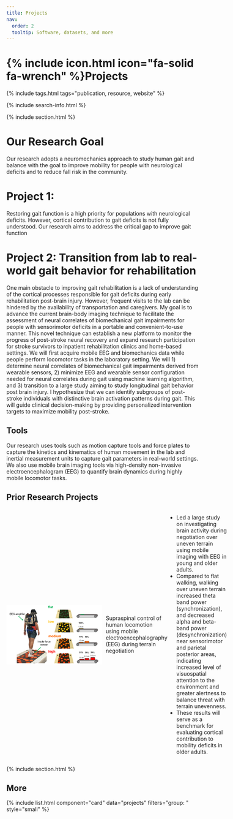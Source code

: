 ```yaml
---
title: Projects
nav:
  order: 2
  tooltip: Software, datasets, and more
---
```


# {% include icon.html icon="fa-solid fa-wrench" %}Projects

{% include tags.html tags="publication, resource, website" %}

{% include search-info.html %}

{% include section.html %}

# Our Research Goal
Our research adopts a neuromechanics approach to study human gait and balance with the goal to improve mobility for people with neurological deficits and to reduce fall risk in the community. 

# Project 1: 
Restoring gait function is a high priority for populations with neurological deficits. However, cortical contribution to gait deficits is not fully understood. Our research aims to address the critical gap to improve gait function

# Project 2: Transition from lab to real-world gait behavior for rehabilitation
One main obstacle to improving gait rehabilitation is a lack of understanding of the cortical processes responsible for gait deficits during early rehabilitation post-brain injury. However, frequent visits to the lab can be hindered by the availability of transportation and caregivers. My goal is to advance the current brain-body imaging technique to facilitate the assessment of neural correlates of biomechanical gait impairments for people with sensorimotor deficits in a portable and convenient-to-use manner. This novel technique can establish a new platform to monitor the progress of post-stroke neural recovery and expand research participation for stroke survivors to inpatient rehabilitation clinics and home-based settings. We will first acquire mobile EEG and biomechanics data while people perform locomotor tasks in the laboratory setting. We will 1) determine neural correlates of biomechanical gait impairments derived from wearable sensors, 2) minimize EEG and wearable sensor configuration needed for neural correlates during gait using machine learning algorithm, and 3) transition to a large study aiming to study longitudinal gait behavior post brain injury. I hypothesize that we can identify subgroups of post-stroke individuals with distinctive brain activation patterns during gait. This will guide clinical decision-making by providing personalized intervention targets to maximize mobility post-stroke.

## Tools
Our research uses tools such as motion capture tools and force plates to capture the kinetics and kinematics of human movement in the lab and inertial measurement units to capture gait parameters in real-world settings. We also use mobile brain imaging tools via high-density non-invasive electroencephalogram (EEG) to quantify brain dynamics during highly mobile locomotor tasks. 

## Prior Research Projects

<div style="display: flex; align-items: center;">
    <img src="/images/website1_orig.png" alt="Image" width="250" height=auto style="margin-right: 10px;">
    <p>Supraspinal control of human locomotion using mobile electroencephalography (EEG) during terrain negotiation 
      <ul>
        <li>Led a large study on investigating brain activity during negotiation over uneven terrain using mobile imaging with EEG in young and older adults.​</li>
        <li>Compared to flat walking, walking over uneven terrain increased theta band power (synchronization), and decreased alpha and beta-band power (desynchronization) near sensorimotor and parietal posterior areas, indicating increased level of visuospatial attention to the environment and greater alertness to balance threat with terrain unevenness.</li>
        <li>These results will serve as a benchmark for evaluating cortical contribution to mobility deficits in older adults.</li>
      </ul>
    </p>
</div>

{% include section.html %}

## More

{% include list.html component="card" data="projects" filters="group: " style="small" %}
